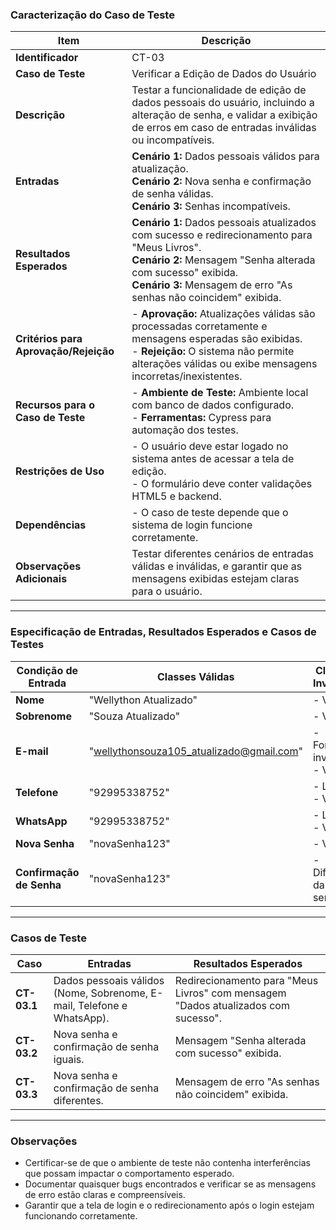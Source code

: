 
### **Caracterização do Caso de Teste**

| **Item**                      | **Descrição**                                                                                      |
|-------------------------------|----------------------------------------------------------------------------------------------------|
| **Identificador**             | CT-03                                                                                            |
| **Caso de Teste**             | Verificar a Edição de Dados do Usuário                                                            |
| **Descrição**                 | Testar a funcionalidade de edição de dados pessoais do usuário, incluindo a alteração de senha, e validar a exibição de erros em caso de entradas inválidas ou incompatíveis. |
| **Entradas**                  | **Cenário 1:** Dados pessoais válidos para atualização. <br> **Cenário 2:** Nova senha e confirmação de senha válidas. <br> **Cenário 3:** Senhas incompatíveis. |
| **Resultados Esperados**      | **Cenário 1:** Dados pessoais atualizados com sucesso e redirecionamento para "Meus Livros". <br> **Cenário 2:** Mensagem "Senha alterada com sucesso" exibida. <br> **Cenário 3:** Mensagem de erro "As senhas não coincidem" exibida. |
| **Critérios para Aprovação/Rejeição** | - **Aprovação:** Atualizações válidas são processadas corretamente e mensagens esperadas são exibidas. <br> - **Rejeição:** O sistema não permite alterações válidas ou exibe mensagens incorretas/inexistentes. |
| **Recursos para o Caso de Teste** | - **Ambiente de Teste:** Ambiente local com banco de dados configurado. <br> - **Ferramentas:** Cypress para automação dos testes. |
| **Restrições de Uso**         | - O usuário deve estar logado no sistema antes de acessar a tela de edição. <br> - O formulário deve conter validações HTML5 e backend. |
| **Dependências**              | - O caso de teste depende que o sistema de login funcione corretamente.                          |
| **Observações Adicionais**    | Testar diferentes cenários de entradas válidas e inválidas, e garantir que as mensagens exibidas estejam claras para o usuário. |

---

### **Especificação de Entradas, Resultados Esperados e Casos de Testes**

| **Condição de Entrada**       | **Classes Válidas**                          | **Classes Inválidas**                    |
|--------------------------------|---------------------------------------------|------------------------------------------|
| **Nome**                      | "Wellython Atualizado"                      | - Vazio                                  |
| **Sobrenome**                 | "Souza Atualizado"                          | - Vazio                                  |
| **E-mail**                    | "wellythonsouza105_atualizado@gmail.com"     | - Formato inválido <br> - Vazio          |
| **Telefone**                  | "92995338752"                               | - Letras <br> - Vazio                    |
| **WhatsApp**                  | "92995338752"                               | - Letras <br> - Vazio                    |
| **Nova Senha**                | "novaSenha123"                              | - Vazio                                  |
| **Confirmação de Senha**      | "novaSenha123"                              | - Diferente da nova senha                |

---

### **Casos de Teste**

| **Caso**          | **Entradas**                                                                                                   | **Resultados Esperados**                                                                              |
|--------------------|---------------------------------------------------------------------------------------------------------------|-------------------------------------------------------------------------------------------------------|
| **CT-03.1**       | Dados pessoais válidos (Nome, Sobrenome, E-mail, Telefone e WhatsApp).                                         | Redirecionamento para "Meus Livros" com mensagem "Dados atualizados com sucesso".                    |
| **CT-03.2**       | Nova senha e confirmação de senha iguais.                                                                      | Mensagem "Senha alterada com sucesso" exibida.                                                       |
| **CT-03.3**       | Nova senha e confirmação de senha diferentes.                                                                  | Mensagem de erro "As senhas não coincidem" exibida.                                                  |

---

### **Observações**
- Certificar-se de que o ambiente de teste não contenha interferências que possam impactar o comportamento esperado.  
- Documentar quaisquer bugs encontrados e verificar se as mensagens de erro estão claras e compreensíveis.  
- Garantir que a tela de login e o redirecionamento após o login estejam funcionando corretamente.  

